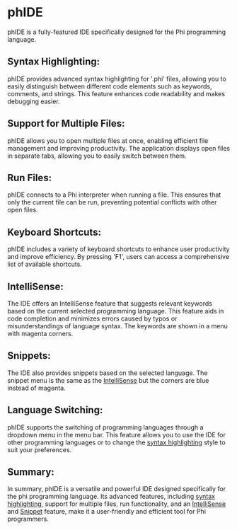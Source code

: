 # phIDE

phIDE is a fully-featured IDE specifically designed for the Phi programming language.

## Syntax Highlighting:
phIDE provides advanced syntax highlighting for '.phi' files, allowing you to easily distinguish between different code elements such as keywords, comments, and strings. This feature enhances code readability and makes debugging easier.

## Support for Multiple Files:
phIDE allows you to open multiple files at once, enabling efficient file management and improving productivity. The application displays open files in separate tabs, allowing you to easily switch between them.

## Run Files:
phIDE connects to a Phi interpreter when running a file. This ensures that only the current file can be run, preventing potential conflicts with other open files.

## Keyboard Shortcuts:
phIDE includes a variety of keyboard shortcuts to enhance user productivity and improve efficiency. By pressing 'F1', users can access a comprehensive list of available shortcuts.

## IntelliSense:
The IDE offers an IntelliSense feature that suggests relevant keywords based on the current selected programming language. This feature aids in code completion and minimizes errors caused by typos or misunderstandings of language syntax. The keywords are shown in a menu with magenta corners.

## Snippets:
The IDE also provides snippets based on the selected language. The snippet menu is the same as the [IntelliSense](#intellisense) but the corners are blue instead of magenta.

## Language Switching:
phIDE supports the switching of programming languages through a dropdown menu in the menu bar. This feature allows you to use the IDE for other programming languages or to change the [syntax highlighting](#syntax-highlighting) style to suit your preferences.

## Summary:
In summary, phIDE is a versatile and powerful IDE designed specifically for the phi programming language. Its advanced features, including [syntax highlighting](#syntax-highlighting), support for multiple files, run functionality, and an [IntelliSense](#intellisense) and [Snippet](#snippets) feature, make it a user-friendly and efficient tool for Phi programmers.